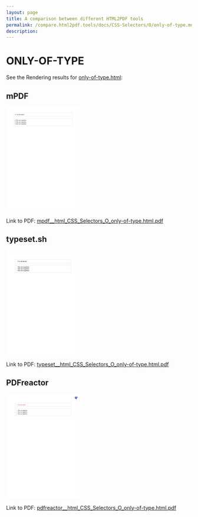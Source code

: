 ```yaml
---
layout: page
title: A comparison between different HTML2PDF tools
permalink: /compare.html2pdf.tools/docs/CSS-Selectors/O/only-of-type.md
description: 
---
```


# ONLY-OF-TYPE

See the Rendering results for [only-of-type.html](/html/CSS%20Selectors/O/only-of-type.html):

## mPDF
![](mpdf__html_CSS_Selectors_O_only-of-type.html.png) 

Link to PDF: [mpdf__html_CSS_Selectors_O_only-of-type.html.pdf](mpdf__html_CSS_Selectors_O_only-of-type.html.pdf)

## typeset.sh
![](typeset__html_CSS_Selectors_O_only-of-type.html.png) 

Link to PDF: [typeset__html_CSS_Selectors_O_only-of-type.html.pdf](typeset__html_CSS_Selectors_O_only-of-type.html.pdf)

## PDFreactor
![](pdfreactor__html_CSS_Selectors_O_only-of-type.html.png) 

Link to PDF: [pdfreactor__html_CSS_Selectors_O_only-of-type.html.pdf](pdfreactor__html_CSS_Selectors_O_only-of-type.html.pdf)
